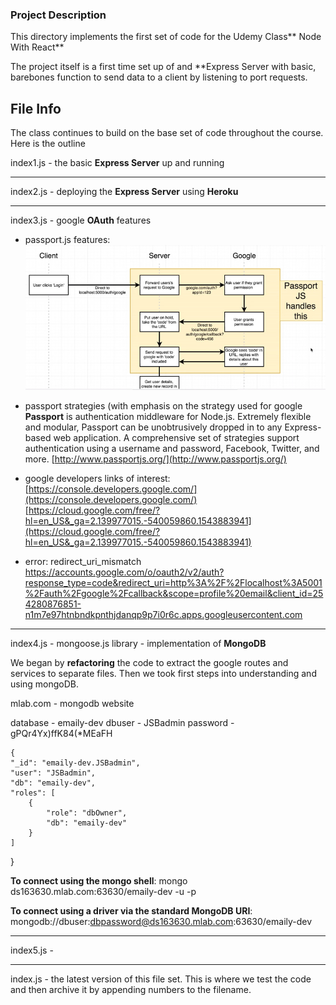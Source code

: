 ### Project Description

This directory implements the first set of code for the Udemy Class** Node With React**

The project itself is a first time set up of and **Express Server
with basic, barebones function to send data to a client by listening to port requests.

  
## File Info
The class continues to build on the base set of code throughout the course.
Here is the outline 

index1.js - the basic **Express Server** up and running

----------

index2.js - deploying the **Express Server** using **Heroku** 

----------

index3.js - google **OAuth** features

- passport.js features:![](/img/passport-js-coverage.jpg)
- passport strategies (with emphasis on the strategy used for google<br>
**Passport** is authentication middleware for Node.js. Extremely flexible and modular, Passport can be unobtrusively dropped in to any Express-based web application. A comprehensive set of strategies support authentication using a username and password, Facebook, Twitter, and more.
[http://www.passportjs.org/](http://www.passportjs.org/)

- google developers links of interest:
[https://console.developers.google.com/](https://console.developers.google.com/)
[https://cloud.google.com/free/?hl=en_US&_ga=2.139977015.-540059860.1543883941](https://cloud.google.com/free/?hl=en_US&_ga=2.139977015.-540059860.1543883941)

- error: redirect_uri_mismatch
https://accounts.google.com/o/oauth2/v2/auth?response_type=code&redirect_uri=http%3A%2F%2Flocalhost%3A5001%2Fauth%2Fgoogle%2Fcallback&scope=profile%20email&client_id=254280876851-n1m7e97htnbndkpnthjdanqp9p7i0r6c.apps.googleusercontent.com

----------

index4.js - mongoose.js library - implementation of **MongoDB**

We began by **refactoring** the code to extract the google routes and services to separate files.
Then we took first steps into understanding and using mongoDB.

mlab.com - mongodb website

database - emaily-dev
dbuser	- JSBadmin
password - gPQr4Yx)ffK84(*MEaFH

	{
    "_id": "emaily-dev.JSBadmin",
    "user": "JSBadmin",
    "db": "emaily-dev",
    "roles": [
        {
            "role": "dbOwner",
            "db": "emaily-dev"
        }
    ]
}

**To connect using the mongo shell**:
mongo ds163630.mlab.com:63630/emaily-dev -u <dbuser> -p <dbpassword>

**To connect using a driver via the standard MongoDB URI**:
mongodb://dbuser:dbpassword@ds163630.mlab.com:63630/emaily-dev


----------
index5.js - 


----------

index.js - the latest version of this file set. This is where
we test the code and then archive it by appending numbers to the filename.